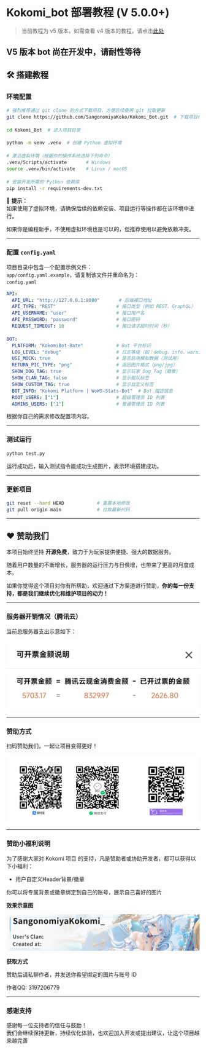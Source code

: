 # Kokomi_bot 部署教程 (V 5.0.0+)

> 当前教程为 v5 版本，如需查看 v4 版本的教程，请点击[此处](https://github.com/SangonomiyaKoko/Kokomi_Bot/blob/main/README_OLD.md)

## **V5 版本 bot 尚在开发中，请耐性等待**

## 🛠️ 搭建教程

### 环境配置

```bash
# 强烈推荐通过 git clone 的方式下载项目，方便后续使用 git 拉取更新
git clone https://github.com/SangonomiyaKoko/Kokomi_Bot.git  # 下载项目代码

cd Kokomi_Bot  # 进入项目目录

python -m venv .venv  # 创建 Python 虚拟环境

# 激活虚拟环境（根据你的操作系统选择下列命令）
.venv/Scripts/activate       # Windows
source .venv/bin/activate    # Linux / macOS

# 安装开发所需的 Python 依赖库
pip install -r requirements-dev.txt
```

📌 **提示：**  
如果使用了虚拟环境，请确保后续的依赖安装、项目运行等操作都在该环境中进行。

如果你是编程新手，不使用虚拟环境也是可以的，但推荐使用以避免依赖冲突。

---

### 配置 `config.yaml`

项目目录中包含一个配置示例文件：  
`app/config.yaml.example`，请复制该文件并重命名为：  
`config.yaml`

```yaml
API:
  API_URL: "http://127.0.0.1:8080"       # 后端接口地址
  API_TYPE: "REST"                      # 接口类型（例如 REST、GraphQL）
  API_USERNAME: "user"                  # 接口用户名
  API_PASSWORD: "password"              # 接口密码
  REQUEST_TIMEOUT: 10                   # 接口请求超时时间（秒）

BOT:
  PLATFORM: "KokomiBot-Bate"            # Bot 平台标识
  LOG_LEVEL: "debug"                    # 日志等级（如：debug、info、warning）
  USE_MOCK: true                        # 是否启用模拟数据（测试用）
  RETURN_PIC_TYPE: "png"                # 返回图片格式（png/jpg）
  SHOW_DOG_TAG: true                    # 显示玩家 Dog Tag（徽章）
  SHOW_CLAN_TAG: false                  # 显示舰队标签
  SHOW_CUSTOM_TAG: true                 # 显示自定义标签
  BOT_INFO: "Kokomi Platform | WoWS-Stats-Bot"  # Bot 描述信息
  ROOT_USERS: ["1"]                     # 超级管理员 ID 列表
  ADMINS_USERS: ["1"]                   # 普通管理员 ID 列表
```

根据你自己的需求修改配置项内容。

---

### 测试运行

```bash
python test.py
```

运行成功后，输入测试指令能成功生成图片，表示环境搭建成功。

---

### 更新项目

```bash
git reset --hard HEAD            # 重置本地修改
git pull origin main             # 拉取最新代码
```

---

## ❤️ 赞助我们

本项目始终坚持 **开源免费**，致力于为玩家提供便捷、强大的数据服务。

随着用户数量的不断增长，服务器的运行压力与日俱增，也带来了更高的月度成本。

如果你觉得这个项目对你有所帮助，欢迎通过下方渠道进行赞助，**你的每一份支持，都是我们继续优化和维护项目的动力！**

---

### 服务器开销情况（腾讯云）

当前总服务器支出示意如下：

![alt text](docs/image/cost.jpg#pic_center)

---

### 赞助方式

扫码赞助我们，一起让项目变得更好！

![alt text](docs/image/qrcode.jpg)

---

### 赞助小福利说明

为了感谢大家对 Kokomi 项目 的支持，凡是赞助者或协助开发者，都可以获得以下小福利：

- 用户自定义Header背景/徽章

你可以将专属背景或徽章绑定到自己的账号，展示自己喜好的图片

**效果示意图**

![alt text](docs/image/sample.png)

**获取方式**

赞助后请私聊作者，并发送你希望绑定的图片与账号 ID

作者QQ: 3197206779

---

### 感谢支持

感谢每一位支持者的信任与鼓励！  
我们会继续保持更新，持续优化体验，也欢迎加入开发或提出建议，让这个项目越来越完善

